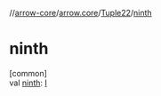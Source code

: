 //[arrow-core](../../../index.md)/[arrow.core](../index.md)/[Tuple22](index.md)/[ninth](ninth.md)

# ninth

[common]\
val [ninth](ninth.md): [I](index.md)
